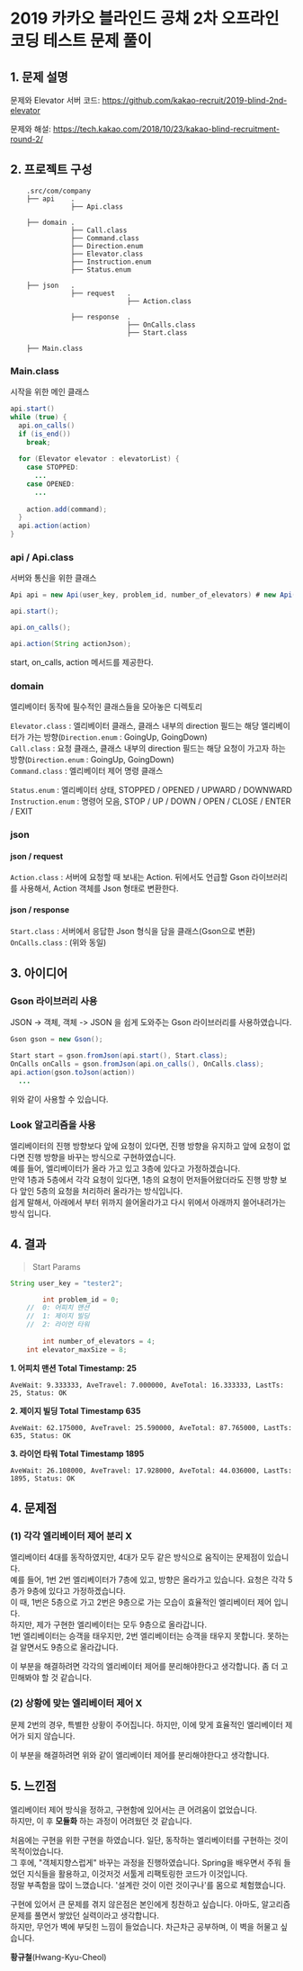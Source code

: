 # 2019 카카오 블라인드 공채 2차 오프라인 코딩 테스트 문제 풀이

## 1. 문제 설명

문제와 Elevator 서버 코드: https://github.com/kakao-recruit/2019-blind-2nd-elevator

문제와 해설: https://tech.kakao.com/2018/10/23/kakao-blind-recruitment-round-2/

## 2. 프로젝트 구성
```
    .src/com/company
    ├── api    .
               ├── Api.class
               
    ├── domain .
               ├── Call.class
               ├── Command.class
               ├── Direction.enum
               ├── Elevator.class
               ├── Instruction.enum
               ├── Status.enum
               
    ├── json   .
               ├── request   .
                             ├── Action.class
              
               ├── response  .
                             ├── OnCalls.class
                             ├── Start.class
                             
    ├── Main.class              
```

### Main.class

시작을 위한 메인 클래스
``` java
api.start()
while (true) {
  api.on_calls()
  if (is_end())
    break;
  
  for (Elevator elevator : elevatorList) {
    case STOPPED:
      ...
    case OPENED:
      ...
      
    action.add(command);
  }
  api.action(action)
}
```

### api / Api.class

서버와 통신을 위한 클래스

``` java
Api api = new Api(user_key, problem_id, number_of_elevators) # new Api(유저 키, 문제 번호, 사용할 엘리베이터 수)

api.start();

api.on_calls();

api.action(String actionJson);
```
start, on_calls, action 메서드를 제공한다.

### domain

엘리베이터 동작에 필수적인 클래스들을 모아놓은 디렉토리

`Elevator.class` : 엘리베이터 클래스, 클래스 내부의 direction 필드는 해당 엘리베이터가 가는 방향(`Direction.enum` : GoingUp, GoingDown)  
`Call.class` : 요청 클래스, 클래스 내부의 direction 필드는 해당 요청이 가고자 하는 방향(`Direction.enum` : GoingUp, GoingDown)  
`Command.class` : 엘리베이터 제어 명령 클래스  

`Status.enum` : 엘리베이터 상태, STOPPED / OPENED / UPWARD / DOWNWARD  
`Instruction.enum` : 명령어 모음, STOP / UP / DOWN / OPEN / CLOSE / ENTER / EXIT

### json

#### json / request
`Action.class` : 서버에 요청할 때 보내는 Action. 뒤에서도 언급할 Gson 라이브러리를 사용해서, Action 객체를 Json 형태로 변환한다.

#### json / response
`Start.class` : 서버에서 응답한 Json 형식을 담을 클래스(Gson으로 변환)
`OnCalls.class` : (위와 동일)

## 3. 아이디어

### Gson 라이브러리 사용

JSON -> 객체, 객체 -> JSON 을 쉽게 도와주는 Gson 라이브러리를 사용하였습니다. 
``` java
Gson gson = new Gson();

Start start = gson.fromJson(api.start(), Start.class);
OnCalls onCalls = gson.fromJson(api.on_calls(), OnCalls.class);
api.action(gson.toJson(action))
  ...
```
위와 같이 사용할 수 있습니다.

### Look 알고리즘을 사용

엘리베이터의 진행 방향보다 앞에 요청이 있다면, 진행 방향을 유지하고 앞에 요청이 없다면 진행 방향을 바꾸는 방식으로 구현하였습니다.  
예를 들어, 엘리베이터가 올라 가고 있고 3층에 있다고 가정하겠습니다.  
만약 1층과 5층에서 각각 요청이 있다면, 1층의 요청이 먼저들어왔더라도 진행 방향 보다 앞인 5층의 요청을 처리하러 올라가는 방식입니다.  
쉽게 말해서, 아래에서 부터 위까지 쓸어올라가고 다시 위에서 아래까지 쓸어내려가는 방식 입니다.

## 4. 결과
> Start Params
```java
String user_key = "tester2";

		int problem_id = 0; 
    //  0: 어피치 맨션
    //  1: 제이지 빌딩
    //  2: 라이언 타워
    
		int number_of_elevators = 4;
    int elevator_maxSize = 8;
```
 **1. 어피치 맨션 Total Timestamp: 25**

    AveWait: 9.333333, AveTravel: 7.000000, AveTotal: 16.333333, LastTs: 25, Status: OK

  **2. 제이지 빌딩 Total Timestamp 635**

    AveWait: 62.175000, AveTravel: 25.590000, AveTotal: 87.765000, LastTs: 635, Status: OK

 **3. 라이언 타워 Total Timestamp 1895**

    AveWait: 26.108000, AveTravel: 17.928000, AveTotal: 44.036000, LastTs: 1895, Status: OK
    
## 4. 문제점

### (1) 각각 엘리베이터 제어 분리 X

엘리베이터 4대를 동작하였지만, 4대가 모두 같은 방식으로 움직이는 문제점이 있습니다.  
예를 들어, 1번 2번 엘리베이터가 7층에 있고, 방향은 올라가고 있습니다. 요청은 각각 5층가 9층에 있다고 가정하겠습니다.  
이 때, 1번은 5층으로 가고 2번은 9층으로 가는 모습이 효율적인 엘리베이터 제어 입니다.  
하지만, 제가 구현한 엘리베이터는 모두 9층으로 올라갑니다.  
1번 엘리베이터는 승객을 태우지만, 2번 엘리베이터는 승객을 태우지 못합니다. 못하는걸 알면서도 9층으로 올라갑니다.

이 부분을 해결하려면 각각의 엘리베이터 제어를 분리해야한다고 생각합니다. 좀 더 고민해봐야 할 것 같습니다.

### (2) 상황에 맞는 엘리베이터 제어 X

문제 2번의 경우, 특별한 상황이 주어집니다.
하지만, 이에 맞게 효율적인 엘리베이터 제어가 되지 않습니다.  

이 부분을 해결하려면 위와 같이 엘리베이터 제어를 분리해야한다고 생각합니다.

## 5. 느낀점

엘리베이터 제어 방식을 정하고, 구현함에 있어서는 큰 어려움이 없었습니다.  
하지만, 이 후 **모듈화** 하는 과정이 어려웠던 것 같습니다.

처음에는 구현을 위한 구현을 하였습니다. 일단, 동작하는 엘리베이터를 구현하는 것이 목적이었습니다.  
그 후에, "객체지향스럽게" 바꾸는 과정을 진행하였습니다. Spring을 배우면서 주워 들었던 지식들을 활용하고, 이것저것 서툴게 리팩토링한 코드가 이것입니다.  
정말 부족함을 많이 느꼈습니다. '설계란 것이 이런 것이구나'를 몸으로 체험했습니다.

구현에 있어서 큰 문제를 겪지 않은점은 본인에게 칭찬하고 싶습니다. 아마도, 알고리즘 문제를 풀면서 쌓았던 실력이라고 생각합니다.  
하지만, 무언가 벽에 부딪힌 느낌이 들었습니다. 차근차근 공부하며, 이 벽을 허물고 싶습니다.

**황규철**(Hwang-Kyu-Cheol)
